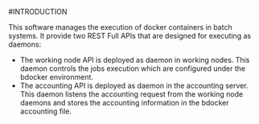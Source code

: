 #INTRODUCTION

This software manages the execution of docker containers in  batch systems.
It provide two REST Full APIs that are designed for executing as daemons:
* The working node API is deployed as daemon in working nodes.
 This daemon controls the jobs execution which are configured under the bdocker environment.
* The accounting API is deployed as daemon in the accounting server.
This daemon listens the accounting request from the working node daemons and stores the accounting information
in the bdocker accounting file.